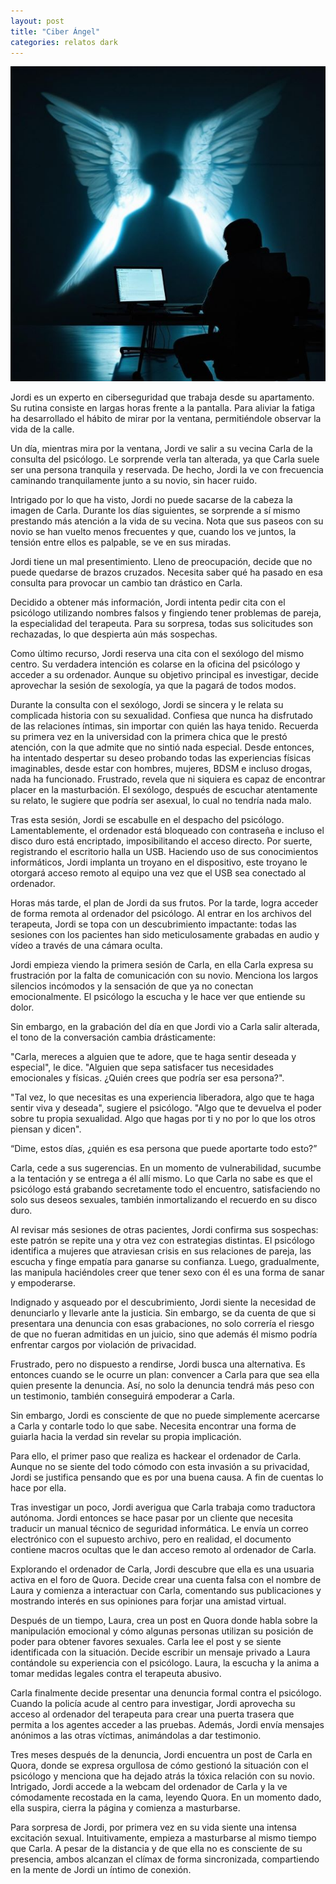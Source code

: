 ```yaml
---
layout: post
title: "Ciber Ángel"
categories: relatos dark
---
```


![alt text](/assets/images/angel_digital.jpeg)

Jordi es un experto en ciberseguridad que trabaja desde su apartamento. Su rutina consiste en largas horas frente a la pantalla. Para aliviar la fatiga ha desarrollado el hábito de mirar por la ventana, permitiéndole observar la vida de la calle.

Un día, mientras mira por la ventana, Jordi ve salir a su vecina Carla de la consulta del psicólogo. Le sorprende verla tan alterada, ya que Carla suele ser una persona tranquila y reservada. De hecho, Jordi la ve con frecuencia caminando tranquilamente junto a su novio, sin hacer ruido.

Intrigado por lo que ha visto, Jordi no puede sacarse de la cabeza la imagen de Carla. Durante los días siguientes, se sorprende a sí mismo prestando más atención a la vida de su vecina. Nota que sus paseos con su novio se han vuelto menos frecuentes y que, cuando los ve juntos, la tensión entre ellos es palpable, se ve en sus miradas.

Jordi tiene un mal presentimiento. Lleno de preocupación, decide que no puede quedarse de brazos cruzados. Necesita saber qué ha pasado en esa consulta para provocar un cambio tan drástico en Carla.

Decidido a obtener más información, Jordi intenta pedir cita con el psicólogo utilizando nombres falsos y fingiendo tener problemas de pareja, la especialidad del terapeuta. Para su sorpresa, todas sus solicitudes son rechazadas, lo que despierta aún más sospechas.

Como último recurso, Jordi reserva una cita con el sexólogo del mismo centro. Su verdadera intención es colarse en la oficina del psicólogo y acceder a su ordenador. Aunque su objetivo principal es investigar, decide aprovechar la sesión de sexología, ya que la pagará de todos modos.

Durante la consulta con el sexólogo, Jordi se sincera y le relata su complicada historia con su sexualidad. Confiesa que nunca ha disfrutado de las relaciones íntimas, sin importar con quién las haya tenido. Recuerda su primera vez en la universidad con la primera chica que le prestó atención, con la que admite que no sintió nada especial. Desde entonces, ha intentado despertar su deseo probando todas las experiencias físicas imaginables, desde estar con hombres, mujeres, BDSM e incluso drogas, nada ha funcionado. Frustrado, revela que ni siquiera es capaz de encontrar placer en la masturbación. El sexólogo, después de escuchar atentamente su relato, le sugiere que podría ser asexual, lo cual no tendría nada malo.

Tras esta sesión, Jordi se escabulle en el despacho del psicólogo. Lamentablemente, el ordenador está bloqueado con contraseña e incluso el disco duro está encriptado, imposibilitando el acceso directo. Por suerte, registrando el escritorio halla un USB. Haciendo uso de sus conocimientos informáticos, Jordi implanta un troyano en el dispositivo, este troyano le otorgará acceso remoto al equipo una vez que el USB sea conectado al ordenador.

Horas más tarde, el plan de Jordi da sus frutos. Por la tarde, logra acceder de forma remota al ordenador del psicólogo. Al entrar en los archivos del terapeuta, Jordi se topa con un descubrimiento impactante: todas las sesiones con los pacientes han sido meticulosamente grabadas en audio y vídeo a través de una cámara oculta. 

Jordi empieza viendo la primera sesión de Carla, en ella Carla expresa su frustración por la falta de comunicación con su novio. Menciona los largos silencios incómodos y la sensación de que ya no conectan emocionalmente. El psicólogo la escucha y le hace ver que entiende su dolor.

Sin embargo, en la grabación del día en que Jordi vio a Carla salir alterada, el tono de la conversación cambia drásticamente:

"Carla, mereces a alguien que te adore, que te haga sentir deseada y especial", le dice. "Alguien que sepa satisfacer tus necesidades emocionales y físicas. ¿Quién crees que podría ser esa persona?". 

"Tal vez, lo que necesitas es una experiencia liberadora, algo que te haga sentir viva y deseada", sugiere el psicólogo. "Algo que te devuelva el poder sobre tu propia sexualidad. Algo que hagas por ti y no por lo que los otros piensan y dicen".

“Dime, estos días, ¿quién es esa persona que puede aportarte todo esto?”

Carla, cede a sus sugerencias. En un momento de vulnerabilidad, sucumbe a la tentación y se entrega a él allí mismo. Lo que Carla no sabe es que el psicólogo está grabando secretamente todo el encuentro, satisfaciendo no solo sus deseos sexuales, también inmortalizando el recuerdo en su disco duro.

Al revisar más sesiones de otras pacientes, Jordi confirma sus sospechas: este patrón se repite una y otra vez con estrategias distintas. El psicólogo identifica a mujeres que atraviesan crisis en sus relaciones de pareja, las escucha y finge empatía para ganarse su confianza. Luego, gradualmente, las manipula haciéndoles creer que tener sexo con él es una forma de sanar y empoderarse.

Indignado y asqueado por el descubrimiento, Jordi siente la necesidad de denunciarlo y llevarle ante la justicia. Sin embargo, se da cuenta de que si presentara una denuncia con esas grabaciones, no solo correría el riesgo de que no fueran admitidas en un juicio, sino que además él mismo podría enfrentar cargos por violación de privacidad.

Frustrado, pero no dispuesto a rendirse, Jordi busca una alternativa. Es entonces cuando se le ocurre un plan: convencer a Carla para que sea ella quien presente la denuncia. Así, no solo la denuncia tendrá más peso con un testimonio, también conseguirá empoderar a Carla.

Sin embargo, Jordi es consciente de que no puede simplemente acercarse a Carla y contarle todo lo que sabe. Necesita encontrar una forma de guiarla hacia la verdad sin revelar su propia implicación. 

Para ello, el primer paso que realiza es hackear el ordenador de Carla. Aunque no se siente del todo cómodo con esta invasión a su privacidad, Jordi se justifica pensando que es por una buena causa. A fin de cuentas lo hace por ella.

Tras investigar un poco, Jordi averigua que Carla trabaja como traductora autónoma. Jordi entonces se hace pasar por un cliente que necesita traducir un manual técnico de seguridad informática. Le envía un correo electrónico con el supuesto archivo, pero en realidad, el documento contiene macros ocultas que le dan acceso remoto al ordenador de Carla.

Explorando el ordenador de Carla, Jordi descubre que ella es una usuaria activa en el foro de Quora. Decide crear una cuenta falsa con el nombre de Laura y comienza a interactuar con Carla, comentando sus publicaciones y mostrando interés en sus opiniones para forjar una amistad virtual. 

Después de un tiempo, Laura, crea un post en Quora donde habla sobre la manipulación emocional y cómo algunas personas utilizan su posición de poder para obtener favores sexuales. Carla lee el post y se siente identificada con la situación. Decide escribir un mensaje privado a Laura contándole su experiencia con el psicólogo. Laura, la escucha y la anima a tomar medidas legales contra el terapeuta abusivo.

Carla finalmente decide presentar una denuncia formal contra el psicólogo. Cuando la policía acude al centro para investigar, Jordi aprovecha su acceso al ordenador del terapeuta para crear una puerta trasera que permita a los agentes acceder a las pruebas. Además, Jordi envía mensajes anónimos a las otras víctimas, animándolas a dar testimonio.

Tres meses después de la denuncia, Jordi encuentra un post de Carla en Quora, donde se expresa orgullosa de cómo gestionó la situación con el psicólogo y menciona que ha dejado atrás la tóxica relación con su novio. Intrigado, Jordi accede a la webcam del ordenador de Carla y la ve cómodamente recostada en la cama, leyendo Quora. En un momento dado, ella suspira, cierra la página y comienza a masturbarse.

Para sorpresa de Jordi, por primera vez en su vida siente una intensa excitación sexual. Intuitivamente, empieza a masturbarse al mismo tiempo que Carla. A pesar de la distancia y de que ella no es consciente de su presencia, ambos alcanzan el clímax de forma sincronizada, compartiendo en la mente de Jordi un íntimo de conexión.